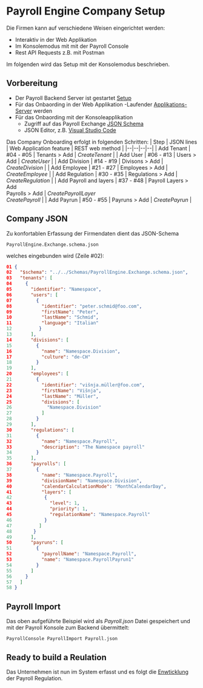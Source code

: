 # Payroll Engine Company Setup

Die Firmen kann auf verschiedene Weisen eingerichtet werden:
- Interaktiv in der Web Applikation
- Im Konsolemodus mit mit der Payroll Console
- Rest API Requests z.B. mit Postman

Im folgenden wird das Setup mit der Konsolemodus beschrieben.

## Vorbereitung 
- Der Payroll Backend Server ist gestartet [Setup](Setup.md)
- Für das Onbaording in der Web Applikation
    -Laufender [Applikations-Server](https://github.com/Payroll-Engine/PayrollEngine.WebApp) werden 
- Für das Onbaording mit der Konsoleapplikation
    - Zugriff auf das Payroll Exchange [JSON Schema](https://github.com/Payroll-Engine/PayrollEngine/blob/main/Schemas/PayrollEngine.Exchange.schema.json)
    - JSON Editor, z.B. [Visual Studio Code](https://code.visualstudio.com/)

Das Company Onboarding erfolgt in folgenden Schritten:
| Step                   | JSON lines | Web Application feature        | REST web method      |
|--|--|--|--|
| Add Tenant             | #04 - #05  | Tenants > Add                  | *CreateTenant*       |
| Add User               | #06 - #13  | Users > Add                    | *CreateUser*         |
| Add Division           | #14 - #19  | Divisons > Add                 | *CreateDivision*     |
| Add Employee           | #21 - #27  | Employees > Add                | *CreateEmployee*     |
| Add Regulation         | #30 - #35  | Regulations > Add              | *CreateRegulation*   |
| Add Payroll and layers | #37 - #48  | Payroll Layers > Add<br />Payrolls > Add                 | *CreatePayrollLayer*<br />*CreatePayroll*      |
| Add Payrun             | #50 - #55  | Payruns > Add                  | *CreatePayrun*       |
<br />

## Company JSON
Zu konfortablen Erfassung der Firmendaten dient das JSON-Schema
```
PayrollEngine.Exchange.schema.json
```
welches eingebunden wird (Zeile #02):

```json
01 {
02   "$schema": "../../Schemas/PayrollEngine.Exchange.schema.json",
03   "tenants": [
04     {
05       "identifier": "Namespace",
06       "users": [
07         {
08           "identifier": "peter.schmid@foo.com",
09           "firstName": "Peter",
10           "lastName": "Schmid",
11           "language": "Italian"
12          }
13       ],
14       "divisions": [
15         {
16           "name": "Namespace.Division",
17           "culture": "de-CH"
18         }
19       ],
20       "employees": [
21         {
22           "identifier": "višnja.müller@foo.com",
23           "firstName": "Višnja",
24           "lastName": "Müller",
25           "divisions": [
26             "Namespace.Division"
27           ]
28         }
29       ],
30       "regulations": [
31         {
32           "name": "Namespace.Payroll",
33           "description": "The Namespace payroll"
34         }
35       ],
36       "payrolls": [
37         {
38           "name": "Namespace.Payroll",
39           "divisionName": "Namespace.Division",
40           "calendarCalculationMode": "MonthCalendarDay",
41           "layers": [
42            {
43              "level": 1,
44              "priority": 1,
45              "regulationName": "Namespace.Payroll"
46            }
47          ]
48        }
49       ],
50       "payruns": [
51         {
52           "payrollName": "Namespace.Payroll",
53           "name": "Namespace.PayrollPayrun1"
54         }
55       ]
56     }
57   ]
58 }
```

## Payroll Import
Das oben aufgeführte Beispiel wird als *Payroll.json* Datei gespeichert und mit der Payroll Konsole zum Backend übermittelt:
```
PayrollConsole PayrollImport Payroll.json
```

## Ready to build a Reulation
Das Unternehmen ist nun im System erfasst und es folgt die [Enwticklung](Documents/RegulationBuild.md) der Payroll Regulation.
